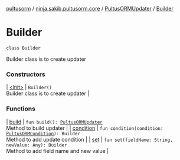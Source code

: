 [pultusorm](../../../index.md) / [ninja.sakib.pultusorm.core](../../index.md) / [PultusORMUpdater](../index.md) / [Builder](.)

# Builder

`class Builder`

Builder class is to create updater

### Constructors

| [&lt;init&gt;](-init-.md) | `Builder()`<br>Builder class is to create updater |

### Functions

| [build](build.md) | `fun build(): `[`PultusORMUpdater`](../index.md)<br>Method to build updater |
| [condition](condition.md) | `fun condition(condition: `[`PultusORMCondition`](../../-pultus-o-r-m-condition/index.md)`): Builder`<br>Method to add update condition |
| [set](set.md) | `fun set(fieldName: String, newValue: Any): Builder`<br>Method to add field name and new value |

